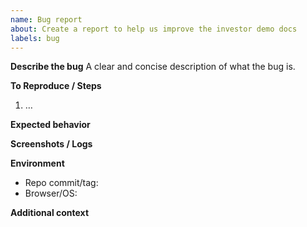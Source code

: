 ```yaml
---
name: Bug report
about: Create a report to help us improve the investor demo docs
labels: bug
---
```


**Describe the bug**
A clear and concise description of what the bug is.

**To Reproduce / Steps**
1. …

**Expected behavior**

**Screenshots / Logs**

**Environment**
- Repo commit/tag:
- Browser/OS:

**Additional context**
